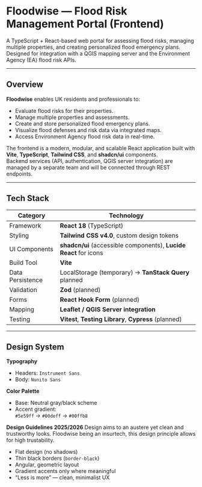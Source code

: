 # Floodwise — Flood Risk Management Portal (Frontend)

A TypeScript + React-based web portal for assessing flood risks, managing multiple properties, and creating personalized flood emergency plans.  
Designed for integration with a QGIS mapping server and the Environment Agency (EA) flood risk APIs.

---

## Overview

**Floodwise** enables UK residents and professionals to:

- Evaluate flood risks for their properties.
- Manage multiple properties and assessments.
- Create and store personalized flood emergency plans.
- Visualize flood defenses and risk data via integrated maps.
- Access Environment Agency flood risk data in real-time.

The frontend is a modern, modular, and scalable React application built with **Vite**, **TypeScript**, **Tailwind CSS**, and **shadcn/ui** components.  
Backend services (API, authentication, QGIS server integration) are managed by a separate team and will be connected through REST endpoints.

---

## Tech Stack

| Category         | Technology                                                        |
| ---------------- | ----------------------------------------------------------------- |
| Framework        | **React 18** (TypeScript)                                         |
| Styling          | **Tailwind CSS v4.0**, custom design tokens                       |
| UI Components    | **shadcn/ui** (accessible components), **Lucide React** for icons |
| Build Tool       | **Vite**                                                          |
| Data Persistence | LocalStorage (temporary) → **TanStack Query** planned             |
| Validation       | **Zod** (planned)                                                 |
| Forms            | **React Hook Form** (planned)                                     |
| Mapping          | **Leaflet / QGIS Server integration**                             |
| Testing          | **Vitest**, **Testing Library**, **Cypress** (planned)            |

---

## Design System

**Typography**

- Headers: `Instrument Sans`
- Body: `Nunito Sans`

**Color Palette**

- Base: Neutral gray/black scheme
- Accent gradient:  
  `#5e59ff` → `#00deff` → `#00ffb8`

**Design Guidelines 2025/2026**
Design aims to an austere yet clean and trustworthy looks.
Floodwise being an insurtech, this design principle allows for high trustability.

- Flat design (no shadows)
- Thin black borders (`border-black`)
- Angular, geometric layout
- Gradient accents only where meaningful
- “Less is more” — clean, minimalist UX
